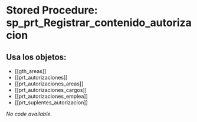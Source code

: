 # Stored Procedure: sp_prt_Registrar_contenido_autorizacion

## Usa los objetos:
- [[gth_areas]]
- [[prt_autorizaciones]]
- [[prt_autorizaciones_areas]]
- [[prt_autorizaciones_cargos]]
- [[prt_autorizaciones_emplea]]
- [[prt_suplentes_autorizacion]]

*No code available.*
